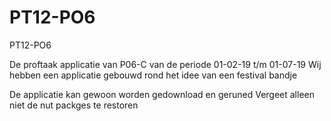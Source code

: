 # PT12-PO6
PT12-PO6

De proftaak applicatie van P06-C van de periode 01-02-19 t/m 01-07-19
Wij hebben een applicatie gebouwd rond het idee van een festival bandje

De applicatie kan gewoon worden gedownload en geruned
Vergeet alleen niet de nut packges te restoren
